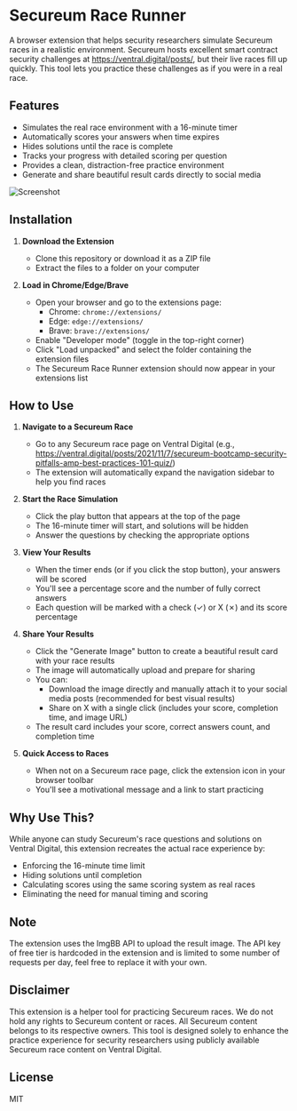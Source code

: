 # Secureum Race Runner

A browser extension that helps security researchers simulate Secureum races in a realistic environment. Secureum hosts excellent smart contract security challenges at https://ventral.digital/posts/, but their live races fill up quickly. This tool lets you practice these challenges as if you were in a real race.

## Features

- Simulates the real race environment with a 16-minute timer
- Automatically scores your answers when time expires
- Hides solutions until the race is complete
- Tracks your progress with detailed scoring per question
- Provides a clean, distraction-free practice environment
- Generate and share beautiful result cards directly to social media

![Screenshot](https://i.ibb.co/ym0ggZ2C/screenshot-78.png)

## Installation

1. **Download the Extension**
   - Clone this repository or download it as a ZIP file
   - Extract the files to a folder on your computer

2. **Load in Chrome/Edge/Brave**
   - Open your browser and go to the extensions page:
     - Chrome: `chrome://extensions/`
     - Edge: `edge://extensions/`
     - Brave: `brave://extensions/`
   - Enable "Developer mode" (toggle in the top-right corner)
   - Click "Load unpacked" and select the folder containing the extension files
   - The Secureum Race Runner extension should now appear in your extensions list

## How to Use

1. **Navigate to a Secureum Race**
   - Go to any Secureum race page on Ventral Digital (e.g., https://ventral.digital/posts/2021/11/7/secureum-bootcamp-security-pitfalls-amp-best-practices-101-quiz/)
   - The extension will automatically expand the navigation sidebar to help you find races

2. **Start the Race Simulation**
   - Click the play button that appears at the top of the page
   - The 16-minute timer will start, and solutions will be hidden
   - Answer the questions by checking the appropriate options

3. **View Your Results**
   - When the timer ends (or if you click the stop button), your answers will be scored
   - You'll see a percentage score and the number of fully correct answers
   - Each question will be marked with a check (✓) or X (✗) and its score percentage

4. **Share Your Results**
   - Click the "Generate Image" button to create a beautiful result card with your race results
   - The image will automatically upload and prepare for sharing
   - You can:
     - Download the image directly and manually attach it to your social media posts (recommended for best visual results)
     - Share on X with a single click (includes your score, completion time, and image URL)
   - The result card includes your score, correct answers count, and completion time

5. **Quick Access to Races**
   - When not on a Secureum race page, click the extension icon in your browser toolbar
   - You'll see a motivational message and a link to start practicing

## Why Use This?

While anyone can study Secureum's race questions and solutions on Ventral Digital, this extension recreates the actual race experience by:
- Enforcing the 16-minute time limit
- Hiding solutions until completion
- Calculating scores using the same scoring system as real races
- Eliminating the need for manual timing and scoring

## Note
The extension uses the ImgBB API to upload the result image. The API key of free tier is hardcoded in the extension and is limited to some number of requests per day, feel free to replace it with your own.

## Disclaimer

This extension is a helper tool for practicing Secureum races. We do not hold any rights to Secureum content or races. All Secureum content belongs to its respective owners. This tool is designed solely to enhance the practice experience for security researchers using publicly available Secureum race content on Ventral Digital.

## License

MIT